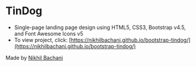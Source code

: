 # TinDog
- Single-page landing page design using HTML5, CSS3, Bootstrap v4.5, and Font Awesome Icons v5
- To view project, click: [https://nikhilbachani.github.io/bootstrap-tindog/](https://nikhilbachani.github.io/bootstrap-tindog/)

Made by [Nikhil Bachani](https://www.linkedin.com/in/nikhilbachani/)

